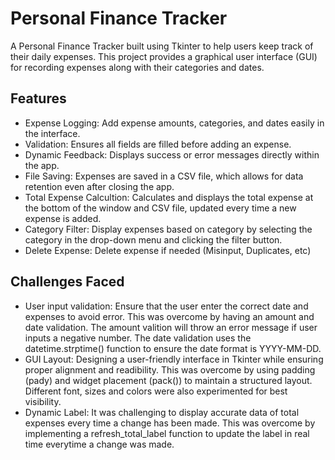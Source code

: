 # Personal Finance Tracker

A Personal Finance Tracker built using Tkinter to help users keep track of their daily expenses. This project provides a graphical user interface (GUI) for recording expenses along with their categories and dates. 

## Features

- Expense Logging: Add expense amounts, categories, and dates easily in the interface.
- Validation: Ensures all fields are filled before adding an expense.
- Dynamic Feedback: Displays success or error messages directly within the app. 
- File Saving: Expenses are saved in a CSV file, which allows for data retention even after closing the app.
- Total Expense Calcultion: Calculates and displays the total expense at the bottom of the window and CSV file, updated every time a new expense is added.
- Category Filter: Display expenses based on category by selecting the category in the drop-down menu and clicking the filter button.
- Delete Expense: Delete expense if needed (Misinput, Duplicates, etc)

## Challenges Faced

- User input validation: Ensure that the user enter the correct date and expenses to avoid error. This was overcome by having an amount and date validation. The amount valition will throw an error message if user inputs a negative number. The date validation uses the datetime.strptime() function to ensure the date format is YYYY-MM-DD.
- GUI Layout: Designing a user-friendly interface in Tkinter while ensuring proper alignment and readibility. This was overcome by using padding (pady) and widget placement (pack()) to maintain a structured layout. Different font, sizes and colors were also experimented for best visibility.
- Dynamic Label: It was challenging to display accurate data of total expenses every time a change has been made. This was overcome by implementing a refresh_total_label function to update the label in real time everytime a change was made.
